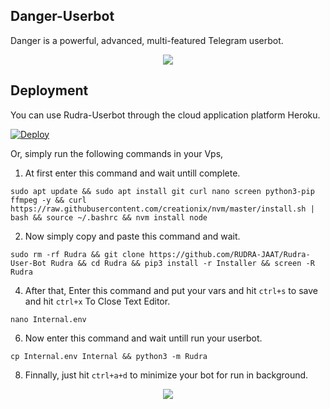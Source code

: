 <h2>Danger-Userbot</h2>
<p title="DANGER">Danger is a powerful, advanced, multi-featured Telegram userbot.</p>

<p align="center"><a href="https://t.me/l_MR_ll_KING_l"><img src="https://telegra.ph/file/38cd3cc80612836de010b.jpg"></a></p>


<h2>Deployment</h2>
<p title="Deployment">You can use Rudra-Userbot through the cloud application platform Heroku.</p>

[![Deploy](https://www.herokucdn.com/deploy/button.svg)](https://heroku.com/deploy?template=https://github.com/Danger452/Danger_userbot/tree/RUDRA)

Or, simply run the following commands in your Vps,

1. At first enter this command and wait untill complete.
```
sudo apt update && sudo apt install git curl nano screen python3-pip ffmpeg -y && curl https://raw.githubusercontent.com/creationix/nvm/master/install.sh | bash && source ~/.bashrc && nvm install node
```

2. Now simply copy and paste this command and wait.
```
sudo rm -rf Rudra && git clone https://github.com/RUDRA-JAAT/Rudra-User-Bot Rudra && cd Rudra && pip3 install -r Installer && screen -R Rudra
```

4. After that, Enter this command and put your vars and hit ```ctrl+s``` to save and hit ```ctrl+x``` To Close Text Editor.
```
nano Internal.env
```

6. Now enter this command and wait untill run your userbot.
```
cp Internal.env Internal && python3 -m Rudra
```

8. Finnally, just hit ```ctrl+a+d``` to minimize your bot for run in background.


<p align="center">
<a href="https://telegram.me/l_MR_ll_KING_l"><img src="https://img.shields.io/badge/-Telegram%20id-blue.svg?style=for-the-badge&logo=Telegram"></a>
</p>




